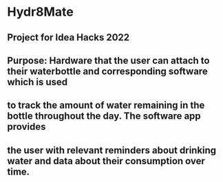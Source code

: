 # Hydr8Mate

## Project for Idea Hacks 2022

## Purpose: Hardware that the user can attach to their waterbottle and corresponding software which is used
## to track the amount of water remaining in the bottle throughout the day. The software app provides
## the user with relevant reminders about drinking water and data about their consumption over time.
